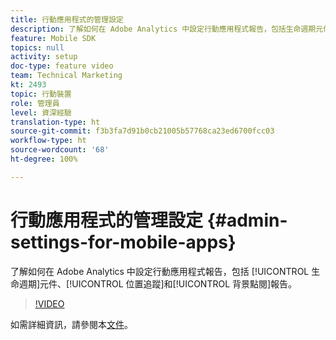 ```yaml
---
title: 行動應用程式的管理設定
description: 了解如何在 Adobe Analytics 中設定行動應用程式報告，包括生命週期元件、位置追蹤和背景點閱報告。
feature: Mobile SDK
topics: null
activity: setup
doc-type: feature video
team: Technical Marketing
kt: 2493
topic: 行動裝置
role: 管理員
level: 資深經驗
translation-type: ht
source-git-commit: f3b3fa7d91b0cb21005b57768ca23ed6700fcc03
workflow-type: ht
source-wordcount: '68'
ht-degree: 100%

---
```



# 行動應用程式的管理設定 {#admin-settings-for-mobile-apps}

了解如何在 Adobe Analytics 中設定行動應用程式報告，包括 [!UICONTROL 生命週期]元件、[!UICONTROL 位置追蹤]和[!UICONTROL 背景點閱]報告。

>[!VIDEO](https://video.tv.adobe.com/v/25961/?quality=12)

如需詳細資訊，請參閱本[文件](https://marketing.adobe.com/resources/help/zh-TW/mobile/gs.html)。
